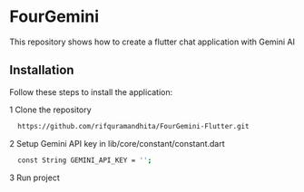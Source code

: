 # FourGemini

This repository shows how to create a flutter chat application with Gemini AI


## Installation

Follow these steps to install the application:

1 Clone the repository

```bash
  https://github.com/rifquramandhita/FourGemini-Flutter.git
```

2 Setup Gemini API key in lib/core/constant/constant.dart

```bash
  const String GEMINI_API_KEY = '';
```
3 Run project
    